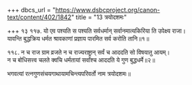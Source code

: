 +++
dbcs_url = "https://www.dsbcproject.org/canon-text/content/402/1842"
title = "13 त्रयोदशमः"

+++
१३
११७. यो एव पश्यति स पश्यति सर्वधर्मान् 
सर्वानमात्यकिरिया ति उपेक्ष्य राजा।  
यावन्ति बुद्धक्रिय धर्मत श्रावकाणां 
प्रज्ञाय पारमित सर्व करोति तानि॥१॥

११८. न च राज ग्राम व्रजते न च राज्यराष्ट्रान् 
सर्वं च आददति सो विषयातु आयम्।  
न च बोधिसत्त्व चलते क्वचि धर्मतायां 
सर्वांश्च आददति ये गुण बुद्धधर्मे॥२॥

भगवत्यां रत्नगुणसंचयगाथायामचिन्त्यपरिवर्तो नाम त्रयोदशमः॥

